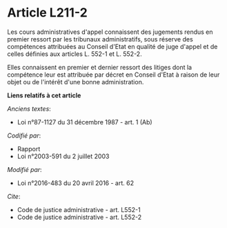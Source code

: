 # Article L211-2

Les cours administratives d'appel connaissent des jugements rendus en premier ressort par les tribunaux administratifs, sous
réserve des compétences attribuées au Conseil d'Etat en qualité de juge d'appel et de celles définies aux articles L. 552-1
et L. 552-2.

Elles connaissent en premier et dernier ressort des litiges dont la compétence leur est attribuée par décret en Conseil
d'Etat à raison de leur objet ou de l'intérêt d'une bonne administration.

**Liens relatifs à cet article**

_Anciens textes_:

  - Loi n°87-1127 du 31 décembre 1987 - art. 1 (Ab)

_Codifié par_:

  - Rapport
  - Loi n°2003-591 du 2 juillet 2003

_Modifié par_:

  - Loi n°2016-483 du 20 avril 2016 - art. 62

_Cite_:

  - Code de justice administrative - art. L552-1
  - Code de justice administrative - art. L552-2
